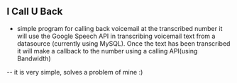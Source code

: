 
I Call U Back
----------------------------------------------
+ simple program for  calling back voicemail at the  transcribed number
  it will use the Google Speech API in transcribing voicemail text from 
  a datasource (currently using MySQL). Once the text has been transcribed it will
 make a callback to the number using a calling API(using Bandwidth)

-- it is very simple, solves a problem of mine :)
 

